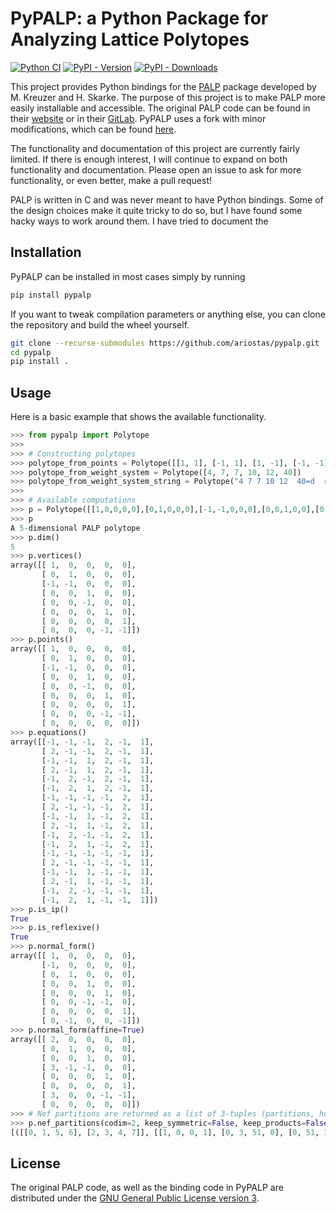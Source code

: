 # PyPALP: a Python Package for Analyzing Lattice Polytopes

[![Python CI](https://github.com/ariostas/pypalp/actions/workflows/python.yml/badge.svg)](https://github.com/ariostas/pypalp/actions/workflows/python.yml)
[![PyPI - Version](https://img.shields.io/pypi/v/pypalp)](https://pypi.org/project/pypalp/)
[![PyPI - Downloads](https://img.shields.io/pypi/dm/pypalp)](https://pypi.org/project/pypalp/)

This project provides Python bindings for the [PALP](http://hep.itp.tuwien.ac.at/~kreuzer/CY/CYpalp.html) package developed by M. Kreuzer and H. Skarke. The purpose of this project is to make PALP more easily installable and accessible. The original PALP code can be found in their [website](http://hep.itp.tuwien.ac.at/~kreuzer/CY/CYpalp.html) or in their [GitLab](https://gitlab.com/stringstuwien/PALP). PyPALP uses a fork with minor modifications, which can be found [here](https://github.com/ariostas/PALP).

The functionality and documentation of this project are currently fairly limited. If there is enough interest, I will continue to expand on both functionality and documentation. Please open an issue to ask for more functionality, or even better, make a pull request!

PALP is written in C and was never meant to have Python bindings. Some of the design choices make it quite tricky to do so, but I have found some hacky ways to work around them. I have tried to document the

## Installation

PyPALP can be installed in most cases simply by running
```bash
pip install pypalp
```

If you want to tweak compilation parameters or anything else, you can clone the repository and build the wheel yourself.
```bash
git clone --recurse-submodules https://github.com/ariostas/pypalp.git
cd pypalp
pip install .
```

## Usage

Here is a basic example that shows the available functionality.

```python
>>> from pypalp import Polytope
>>>
>>> # Constructing polytopes
>>> polytope_from_points = Polytope([[1, 1], [-1, 1], [1, -1], [-1, -1]])
>>> polytope_from_weight_system = Polytope([4, 7, 7, 10, 12, 40])
>>> polytope_from_weight_system_string = Polytope("4 7 7 10 12  40=d  rn  H:28  16  M: 23  7  N:25  6  P:3  F:2  7 12")
>>>
>>> # Available computations
>>> p = Polytope([[1,0,0,0,0],[0,1,0,0,0],[-1,-1,0,0,0],[0,0,1,0,0],[0,0,-1,0,0],[0,0,0,1,0],[0,0,0,0,1],[0,0,0,-1,-1]])
>>> p
A 5-dimensional PALP polytope
>>> p.dim()
5
>>> p.vertices()
array([[ 1,  0,  0,  0,  0],
       [ 0,  1,  0,  0,  0],
       [-1, -1,  0,  0,  0],
       [ 0,  0,  1,  0,  0],
       [ 0,  0, -1,  0,  0],
       [ 0,  0,  0,  1,  0],
       [ 0,  0,  0,  0,  1],
       [ 0,  0,  0, -1, -1]])
>>> p.points()
array([[ 1,  0,  0,  0,  0],
       [ 0,  1,  0,  0,  0],
       [-1, -1,  0,  0,  0],
       [ 0,  0,  1,  0,  0],
       [ 0,  0, -1,  0,  0],
       [ 0,  0,  0,  1,  0],
       [ 0,  0,  0,  0,  1],
       [ 0,  0,  0, -1, -1],
       [ 0,  0,  0,  0,  0]])
>>> p.equations()
array([[-1, -1, -1,  2, -1,  1],
       [ 2, -1, -1,  2, -1,  1],
       [-1, -1,  1,  2, -1,  1],
       [ 2, -1,  1,  2, -1,  1],
       [-1,  2, -1,  2, -1,  1],
       [-1,  2,  1,  2, -1,  1],
       [-1, -1, -1, -1,  2,  1],
       [ 2, -1, -1, -1,  2,  1],
       [-1, -1,  1, -1,  2,  1],
       [ 2, -1,  1, -1,  2,  1],
       [-1,  2, -1, -1,  2,  1],
       [-1,  2,  1, -1,  2,  1],
       [-1, -1, -1, -1, -1,  1],
       [ 2, -1, -1, -1, -1,  1],
       [-1, -1,  1, -1, -1,  1],
       [ 2, -1,  1, -1, -1,  1],
       [-1,  2, -1, -1, -1,  1],
       [-1,  2,  1, -1, -1,  1]])
>>> p.is_ip()
True
>>> p.is_reflexive()
True
>>> p.normal_form()
array([[ 1,  0,  0,  0,  0],
       [-1,  0,  0,  0,  0],
       [ 0,  1,  0,  0,  0],
       [ 0,  0,  1,  0,  0],
       [ 0,  0,  0,  1,  0],
       [ 0,  0, -1, -1,  0],
       [ 0,  0,  0,  0,  1],
       [ 0, -1,  0,  0, -1]])
>>> p.normal_form(affine=True)
array([[ 2,  0,  0,  0,  0],
       [ 0,  1,  0,  0,  0],
       [ 0,  0,  1,  0,  0],
       [ 3, -1, -1,  0,  0],
       [ 0,  0,  0,  1,  0],
       [ 0,  0,  0,  0,  1],
       [ 3,  0,  0, -1, -1],
       [ 0,  0,  0,  0,  0]])
>>> # Nef partitions are returned as a list of 3-tuples (partitions, hodge_diamond, chi)
>>> p.nef_partitions(codim=2, keep_symmetric=False, keep_products=False, keep_projections=False, with_hodge_numbers=True)
[([[0, 1, 5, 6], [2, 3, 4, 7]], [[1, 0, 0, 1], [0, 3, 51, 0], [0, 51, 3, 0], [1, 0, 0, 1]], -96), ([[0, 1, 3, 5], [2, 4, 6, 7]], [[1, 0, 0, 1], [0, 3, 51, 0], [0, 51, 3, 0], [1, 0, 0, 1]], -96), ([[0, 1, 3, 5, 6], [2, 4, 7]], [[1, 0, 0, 1], [0, 3, 60, 0], [0, 60, 3, 0], [1, 0, 0, 1]], -114), ([[0, 1, 3, 4, 5], [2, 6, 7]], [[1, 0, 0, 1], [0, 3, 51, 0], [0, 51, 3, 0], [1, 0, 0, 1]], -96), ([[0, 1, 3, 4, 5, 6], [2, 7]], [[1, 0, 0, 1], [0, 3, 69, 0], [0, 69, 3, 0], [1, 0, 0, 1]], -132), ([[0, 1, 2, 5], [3, 4, 6, 7]], [[1, 0, 0, 1], [0, 9, 27, 0], [0, 27, 9, 0], [1, 0, 0, 1]], -36), ([[0, 1, 2, 5, 6], [3, 4, 7]], [[1, 0, 0, 1], [0, 3, 75, 0], [0, 75, 3, 0], [1, 0, 0, 1]], -144), ([[0, 1, 2, 3], [4, 5, 6, 7]], [[1, 0, 0, 1], [0, 19, 19, 0], [0, 19, 19, 0], [1, 0, 0, 1]], 0), ([[0, 1, 2, 3, 5], [4, 6, 7]], [[1, 0, 0, 1], [0, 6, 51, 0], [0, 51, 6, 0], [1, 0, 0, 1]], -90), ([[0, 1, 2, 3, 5, 6], [4, 7]], [[1, 0, 0, 1], [0, 3, 75, 0], [0, 75, 3, 0], [1, 0, 0, 1]], -144), ([[0, 1, 2, 3, 4, 5], [6, 7]], [[1, 0, 0, 1], [0, 3, 75, 0], [0, 75, 3, 0], [1, 0, 0, 1]], -144)]
```

## License

The original PALP code, as well as the binding code in PyPALP are distributed under the [GNU General Public License version 3](https://www.gnu.org/licenses/gpl-3.0.txt).
